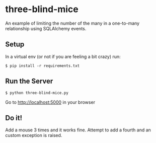 three-blind-mice
================
An example of limiting the number of the many in a one-to-many relationship using SQLAlchemy events.


Setup
-----

In a virtual env (or not if you are feeling a bit crazy) run:

```$ pip install -r requirements.txt```


Run the Server
--------------

```$ python three-blind-mice.py```

Go to [http://localhost:5000](http://localhost:5000) in your browser


Do it!
------

Add a mouse 3 times and it works fine. Attempt to add a fourth and an custom exception is raised.
